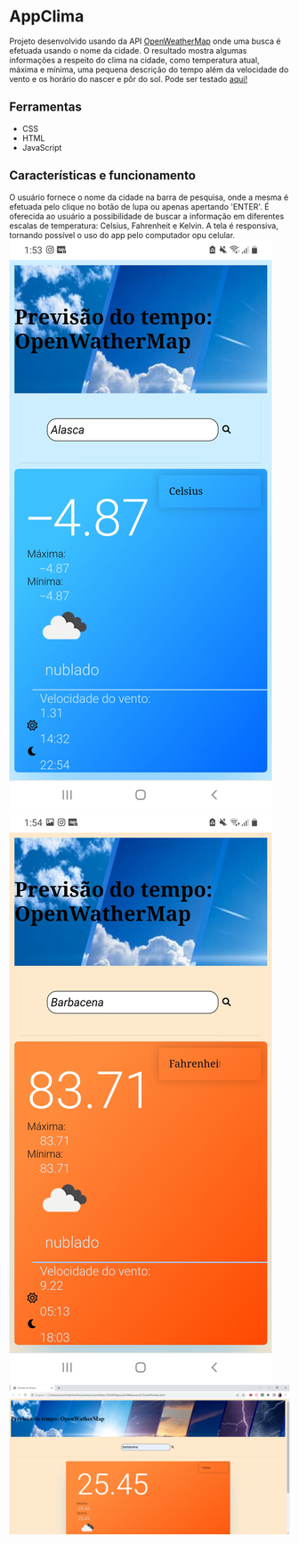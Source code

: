 # AppClima

Projeto desenvolvido usando da API [OpenWeatherMap](https://openweathermap.org/) onde uma busca é efetuada usando o nome da cidade. O resultado mostra algumas informações a respeito do clima na cidade, como temperatura atual, máxima e mínima, uma pequena descrição do tempo além da velocidade do vento e os horário do nascer e pôr do sol. Pode ser testado [aqui!](https://carenferreira.github.io/AppClima/index.html)

## Ferramentas
* CSS
* HTML
* JavaScript

## Características e funcionamento
O usuário fornece o nome da cidade na barra de pesquisa, onde a mesma é efetuada pelo clique no botão de lupa ou apenas apertando 'ENTER'. É oferecida ao usuário a possibilidade de buscar a informação em diferentes escalas de temperatura: Celsius, Fahrenheit e Kelvin. A tela é responsiva, tornando possível o uso do app pelo computador opu celular.
![Alt text](telas/celularalascacelcius.jpg)
![Alt text](telas/celularbarbacenafahrenheit.jpg)
![Alt text](telas/barbacenapc.png)
